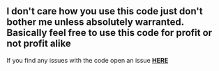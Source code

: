I don't care how you use this code just don't bother me unless absolutely warranted. Basically feel free to use this code for profit or not profit alike
---
If you find any issues with the code open an issue [**HERE**](https://github.com/ffamilyfriendly/Armadillo/issues)